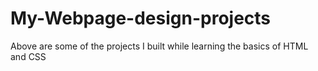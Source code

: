 # My-Webpage-design-projects

Above are some of the projects I built while learning the basics of HTML and CSS
